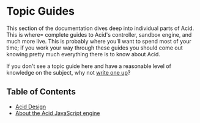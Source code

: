 # Topic Guides

This section of the documentation dives deep into individual parts of Acid. This is where= complete guides to Acid's controller, sandbox engine, and much more live. This is probably where you’ll want to spend most of your time; if you work your way through these guides you should come out knowing pretty much everything there is to know about Acid.

If you don't see a topic guide here and have a reasonable level of knowledge on the subject, why not [write one up][write]?

## Table of Contents

- [Acid Design](design.md)
- [About the Acid JavaScript engine](javascript.md)


[write]: https://github.com/deis/acid/new/master/docs/topics
